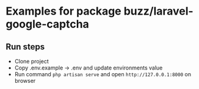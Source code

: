 # Examples for package buzz/laravel-google-captcha

## Run steps
- Clone project
- Copy .env.example -> .env and  update environments value
- Run command `php artisan serve` and open `http://127.0.0.1:8000` on browser

